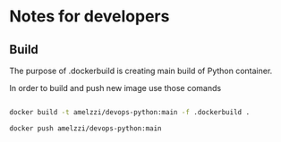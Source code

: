 # Notes for developers 

## Build

The purpose of .dockerbuild is creating main build of Python container.

In order to build and push new image use those comands

```bash

docker build -t amelzzi/devops-python:main -f .dockerbuild .

docker push amelzzi/devops-python:main

```